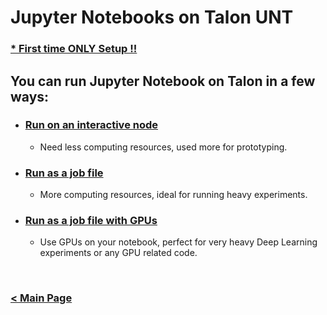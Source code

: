 # Jupyter Notebooks on Talon UNT

 ### [* First time ONLY Setup !!](https://github.com/gmihaila/unt_hpc/blob/master/jupyter_notebook/first_time_use.md)

## You can run Jupyter Notebook on Talon in a few ways:

* ### [Run on an interactive node](https://github.com/gmihaila/unt_hpc/blob/master/jupyter_notebook/jupyter_interactive.md) 
  * Need less computing resources, used more for prototyping.

* ### [Run as a job file](https://github.com/gmihaila/unt_hpc/blob/master/jupyter_notebook/jupyter_job.md)
  * More computing resources, ideal for running heavy experiments.

* ### [Run as a job file with GPUs](https://github.com/gmihaila/unt_hpc/blob/master/jupyter_notebook/jupyter_job_gpu.md)
  * Use GPUs on your notebook, perfect for very heavy Deep Learning experiments or any GPU related code.


<br/>

### [< Main Page](https://github.com/gmihaila/unt_hpc)
